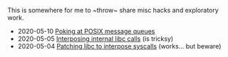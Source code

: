 This is somewhere for me to ~throw~ share misc hacks and exploratory work.

 * 2020-05-10 [Poking at POSIX message queues](mq-test/README.md)
 * 2020-05-05 [Interposing internal libc calls](interposing-internal-libc-calls/README.md) (is tricksy)
 * 2020-05-04 [Patching libc to interpose syscalls](interposing-internal-libc-calls/README.md) (works... but beware)
